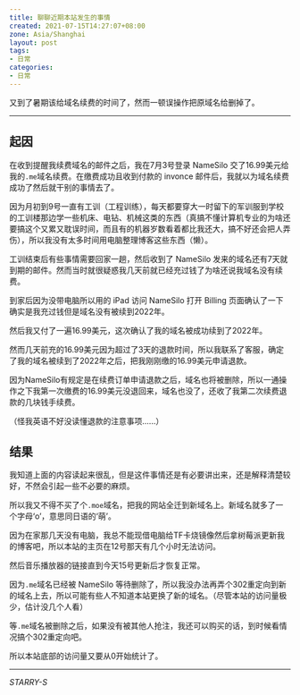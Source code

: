```yaml
---
title: 聊聊近期本站发生的事情
created: 2021-07-15T14:27:07+08:00
zone: Asia/Shanghai
layout: post
tags:
- 日常
categories:
- 日常
---
```


又到了暑期该给域名续费的时间了，然而一顿误操作把原域名给删掉了。

<!--more-->

----

## 起因

在收到提醒我续费域名的邮件之后，我在7月3号登录 NameSilo 交了16.99美元给我的`.me`域名续费。在缴费成功且收到付款的 invonce 邮件后，我就以为域名续费成功了然后就干别的事情去了。

因为月初到9号一直有工训（工程训练），每天都要穿大一时留下的军训服到学校的工训楼那边学一些机床、电钻、机械这类的东西（真搞不懂计算机专业的为啥还要搞这个又累又耽误时间，而且有的机器岁数看着都比我还大，搞不好还会把人弄伤），所以我没有太多时间用电脑整理博客这些东西（懒）。

工训结束后有些事情需要回家一趟，然后收到了 NameSilo 发来的域名还有7天就到期的邮件。然而当时就很疑惑我几天前就已经充过钱了为啥还说我域名没有续费。

到家后因为没带电脑所以用的 iPad 访问 NameSilo 打开 Billing 页面确认了一下确实是我充过钱但是域名没有被续到2022年。

然后我又付了一遍16.99美元，这次确认了我的域名被成功续到了2022年。

然而几天前充的16.99美元因为超过了3天的退款时间，所以我联系了客服，确定了我的域名被续到了2022年之后，把我刚刚缴的16.99美元申请退款。

因为NameSilo有规定是在续费订单申请退款之后，域名也将被删除，所以一通操作之下我第一次缴费的16.99美元没退回来，域名也没了，还收了我第二次续费退款的几块钱手续费。

（怪我英语不好没读懂退款的注意事项......）

## 结果

我知道上面的内容读起来很乱，但是这件事情还是有必要讲出来，还是解释清楚较好，不然会引起一些不必要的麻烦。

所以我又不得不买了个`.moe`域名，把我的网站全迁到新域名上。新域名就多了一个字母‘o’，意思同日语的‘萌’。

因为在家那几天没有电脑，我总不能现借电脑给TF卡烧镜像然后拿树莓派更新我的博客吧，所以本站的主页在12号那天有几个小时无法访问。

然后音乐播放器的链接直到今天15号更新后才恢复正常。

因为`.me`域名已经被 NameSilo 等待删除了，所以我没办法再弄个302重定向到新的域名上去，所以可能有些人不知道本站更换了新的域名。（尽管本站的访问量极少，估计没几个人看）

等`.me`域名被删除之后，如果没有被其他人抢注，我还可以购买的话，到时候看情况搞个302重定向吧。

所以本站底部的访问量又要从0开始统计了。

----

*STARRY-S*
